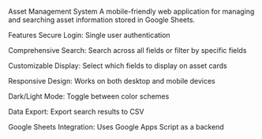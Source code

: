 Asset Management System
A mobile-friendly web application for managing and searching asset information stored in Google Sheets.

Features
Secure Login: Single user authentication 

Comprehensive Search: Search across all fields or filter by specific fields

Customizable Display: Select which fields to display on asset cards

Responsive Design: Works on both desktop and mobile devices

Dark/Light Mode: Toggle between color schemes

Data Export: Export search results to CSV

Google Sheets Integration: Uses Google Apps Script as a backend
